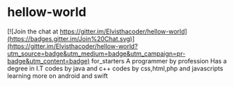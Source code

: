 # hellow-world

[![Join the chat at https://gitter.im/Elvisthacoder/hellow-world](https://badges.gitter.im/Join%20Chat.svg)](https://gitter.im/Elvisthacoder/hellow-world?utm_source=badge&utm_medium=badge&utm_campaign=pr-badge&utm_content=badge)
for_starters
A programmer by profession
Has a degree in I.T
codes by java and c++
codes by css,html,php and javascripts
learning more on android and swift
